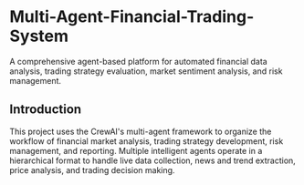 # Multi-Agent-Financial-Trading-System

A comprehensive agent-based platform for automated financial data analysis, trading strategy evaluation, market sentiment analysis, and risk management.

## Introduction

This project uses the CrewAI's multi-agent framework to organize the workflow of financial market analysis, trading strategy development, risk management, and reporting. Multiple intelligent agents operate in a hierarchical format to handle live data collection, news and trend extraction, price analysis, and trading decision making.

